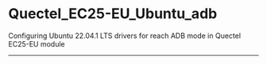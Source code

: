 # Quectel_EC25-EU_Ubuntu_adb
Configuring Ubuntu 22.04.1 LTS drivers for reach ADB mode in Quectel EC25-EU module 

---
